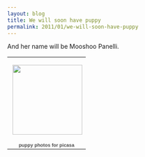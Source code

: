 ```yaml
---
layout: blog
title: We will soon have puppy
permalink: 2011/01/we-will-soon-have-puppy
---
```


<p>And her name will be Mooshoo Panelli.</p>
<p><table style="width:194px;"><tr><td align="center" style="height:194px;background:url(https:///s/c/transparent_album_background.gif) no-repeat left"><a href="https://picasaweb.google.com/krister.axel/PuppyPhotosForPicasa?authkey=Gv1sRgCPnow6Cu-7zWigE&feat=embedwebsite"><img src="https://lh6.googleusercontent.com/_aJ4urxfgN9A/TVl8PwAiOdE/AAAAAAAAIg4/z_ieRzjgJ28/s160-c/PuppyPhotosForPicasa.jpg" width="160" height="160" style="margin:1px 0 0 4px;"></a></td></tr><tr><td style="text-align:center;font-family:arial,sans-serif;font-size:11px"><a href="https://picasaweb.google.com/krister.axel/PuppyPhotosForPicasa?authkey=Gv1sRgCPnow6Cu-7zWigE&feat=embedwebsite" style="color:#4D4D4D;font-weight:bold;text-decoration:none;">puppy photos for picasa</a></td></tr></table></p>
